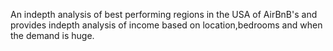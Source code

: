An indepth analysis of best performing regions in the USA of AirBnB's and provides indepth analysis of income based on location,bedrooms and when the demand is huge.
